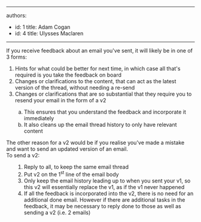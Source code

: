 

---
authors:
  - id: 1
    title: Adam Cogan
  - id: 4
    title: Ulysses Maclaren
---




<span class='intro'> <p class="ssw15-rteElement-P">If you receive feedback about an email you've sent, it will likely be in one of 3 forms&#58;​<br></p> </span>

<ol><li>Hints for what could be better for next time, in which case all that's required is you take the feedback on board</li><li>Changes or clarifications to the content, that can act as the latest version of the thread, without needing a re-send</li><li>Changes or clarifications that are so substantial that they require you to resend your email in the form of a v2</li><ol style="list-style-type&#58;lower-alpha;"><li>This ensures that you understand the feedback and incorporate it immediately</li><li>​It also cleans up the email thread history to only have relevant content</li></ol></ol><p></p><p>The other reason for a v2 would be if you realise you've made a mistake and want to send an updated version of an email.<br>To send a v2&#58;<br></p><ol><ol><li>Reply to all, to keep the same email thread</li><li>Put v2 on the 1<sup>st</sup> line of the email body</li><li>Only keep the email history leading up to when you sent your v1, so this v2 will essentially replace the v1, as if the v1 never happened</li><li>If all the feedback is incorporated into the v2, there is no need for an additional done email. However if there are additional tasks in the feedback, it may be necessary to reply done to those as well as sending a v2 (i.e. 2 emails)​<br></li></ol></ol>


